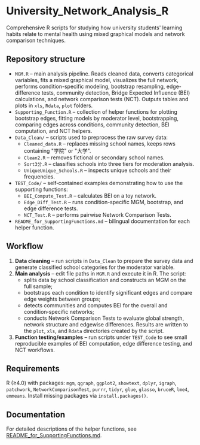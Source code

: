 # University_Network_Analysis_R

Comprehensive R scripts for studying how university students' learning habits relate to mental health using mixed graphical models and network comparison techniques.

## Repository structure
- `MGM.R` – main analysis pipeline. Reads cleaned data, converts categorical variables, fits a mixed graphical model, visualizes the full network, performs condition-specific modeling, bootstrap resampling, edge-difference tests, community detection, Bridge Expected Influence (BEI) calculations, and network comparison tests (NCT). Outputs tables and plots in `xls`, `Rdata`, `plot` folders.
- `Supporting_Function.R` – collection of helper functions for plotting bootstrap edges, fitting models by moderator level, bootstrapping, comparing edges across conditions, community detection, BEI computation, and NCT helpers.
- `Data_Clean/` – scripts used to preprocess the raw survey data:
  - `Cleaned_data.R` – replaces missing school names, keeps rows containing "学院" or "大学".
  - `Clean2.R` – removes fictional or secondary school names.
  - `Sort3分.R` – classifies schools into three tiers for moderation analysis.
  - `UniqueUnique_Schools.R` – inspects unique schools and their frequencies.
- `TEST_Code/` – self‑contained examples demonstrating how to use the supporting functions:
  - `BEI_Compute_Test.R` – calculates BEI on a toy network.
  - `Edge_Diff_Test.R` – runs condition-specific MGM, bootstrap, and edge difference tests.
  - `NCT_Test.R` – performs pairwise Network Comparison Tests.
- `README_for_SupportingFunctions.md` – bilingual documentation for each helper function.

## Workflow
1. **Data cleaning** – run scripts in `Data_Clean` to prepare the survey data and generate classified school categories for the moderator variable.
2. **Main analysis** – edit file paths in `MGM.R` and execute it in R. The script:
   - splits data by school classification and constructs an MGM on the full sample;
   - bootstraps each condition to identify significant edges and compare edge weights between groups;
   - detects communities and computes BEI for the overall and condition‑specific networks;
   - conducts Network Comparison Tests to evaluate global strength, network structure and edgewise differences.
   Results are written to the `plot`, `xls`, and `Rdata` directories created by the script.
3. **Function testing/examples** – run scripts under `TEST_Code` to see small reproducible examples of BEI computation, edge difference testing, and NCT workflows.

## Requirements
R (≥4.0) with packages: `mgm`, `qgraph`, `ggplot2`, `showtext`, `dplyr`, `igraph`, `patchwork`, `NetworkComparisonTest`, `purrr`, `tidyr`, `glue`, `glasso`, `bruceR`, `lme4`, `emmeans`. Install missing packages via `install.packages()`.

## Documentation
For detailed descriptions of the helper functions, see [README_for_SupportingFunctions.md](README_for_SupportingFunctions.md).
